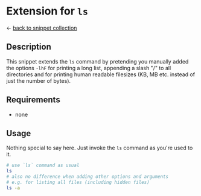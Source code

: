 # Extension for `ls`

&larr; [back to snippet collection](./../../README.md)

## Description

This snippet extends the `ls` command by pretending you manually added the options `-lhF` for printing a long list, appending a slash "/" to all directories and for printing human readable filesizes (KB, MB etc. instead of just the number of bytes).

## Requirements

 - none

##  Usage

Nothing special to say here. Just invoke the `ls` command as you're used to it.

```bash
# use `ls` command as usual
ls
# also no difference when adding other options and arguments
# e.g. for listing all files (including hidden files)
ls -a
```
